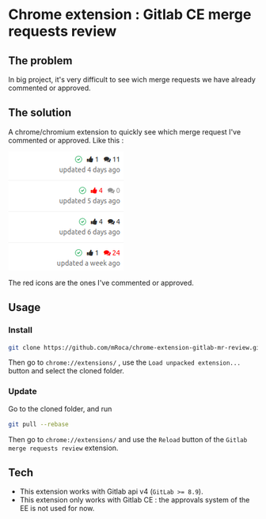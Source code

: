 # Chrome extension : Gitlab CE merge requests review

## The problem

In big project, it's very difficult to see wich merge requests we have already commented or approved.

## The solution

A chrome/chromium extension to quickly see which merge request I've commented or approved. Like this :

![Extension preview](./preview.png)

The red icons are the ones I've commented or approved.

## Usage

### Install

```bash
git clone https://github.com/mRoca/chrome-extension-gitlab-mr-review.git
```
Then go to `chrome://extensions/` , use the `Load unpacked extension...` button and select the cloned folder.

### Update

Go to the cloned folder, and run

```bash
git pull --rebase
```

Then go to `chrome://extensions/` and use the `Reload` button of the `Gitlab merge requests review` extension.

## Tech

* This extension works with Gitlab api v4 (`GitLab >= 8.9`).
* This extension only works with Gitlab CE : the approvals system of the EE is not used for now.
